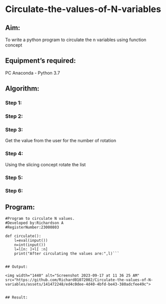 # Circulate-the-values-of-N-variables
## Aim:
To write a python program to circulate the n variables using function concept
## Equipment’s required:
PC
Anaconda - Python 3.7
## Algorithm: 
### Step 1: 
### Step 2: 
### Step 3: 
Get the value from the user for the number of rotation
### Step 4: 
Using the slicing concept rotate the list

### Step 5: 
### Step 6: 
## Program:
```
#Program to circulate N values.
#Developed by:Richardson A
#RegisterNumber:23000803

def circulate():
    l=eval(input())
    n=int(input())
    l=l[n: ]+l[ :n]
    print("After circulating the values are:",l)```


## Output:

<img width="1440" alt="Screenshot 2023-09-17 at 11 36 25 AM" src="https://github.com/Richard01072002/Circulate-the-values-of-N-variables/assets/141472248/ed4c0dee-4d40-4bfd-be43-380adcfee49c">


## Result:


